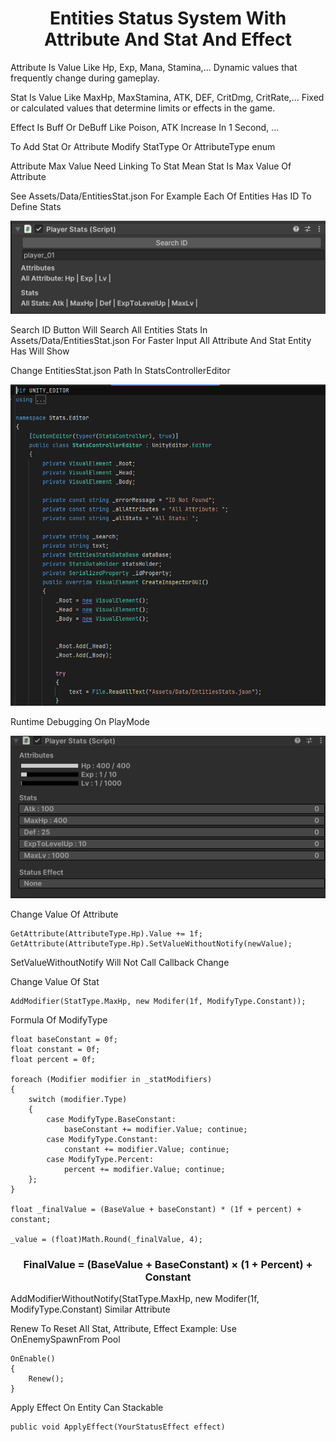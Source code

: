 <h1><div align="center"> Entities Status System With Attribute And Stat And Effect </div></h1>

Attribute Is Value Like Hp, Exp, Mana, Stamina,... Dynamic values that frequently change during gameplay.

Stat Is Value Like MaxHp, MaxStamina, ATK, DEF, CritDmg, CritRate,... Fixed or calculated values that determine limits or effects in the game.

Effect Is Buff Or DeBuff Like Poison, ATK Increase In 1 Second, ...

To Add Stat Or Attribute Modify StatType Or AttributeType enum

Attribute Max Value Need Linking To Stat Mean Stat Is Max Value Of Attribute

See Assets/Data/EntitiesStat.json For Example
Each Of Entities Has ID To Define Stats

![](StatsEX1.png)

Search ID Button Will Search All Entities Stats In Assets/Data/EntitiesStat.json For Faster Input
All Attribute And Stat Entity Has Will Show

Change EntitiesStat.json Path In StatsControllerEditor

![](StatsEX2.png)

Runtime Debugging On PlayMode

![](StatsEX3.png)

Change Value Of Attribute

```
GetAttribute(AttributeType.Hp).Value += 1f;
GetAttribute(AttributeType.Hp).SetValueWithoutNotify(newValue);
```

SetValueWithoutNotify Will Not Call Callback Change

Change Value Of Stat 

```
AddModifier(StatType.MaxHp, new Modifer(1f, ModifyType.Constant));
```

Formula Of ModifyType

```
float baseConstant = 0f;
float constant = 0f;
float percent = 0f;

foreach (Modifier modifier in _statModifiers)
{
    switch (modifier.Type)
    {
        case ModifyType.BaseConstant:
            baseConstant += modifier.Value; continue;
        case ModifyType.Constant:
            constant += modifier.Value; continue;
        case ModifyType.Percent:
            percent += modifier.Value; continue;
    };
}

float _finalValue = (BaseValue + baseConstant) * (1f + percent) + constant;

_value = (float)Math.Round(_finalValue, 4);

```

<h3><div align="center"> FinalValue = (BaseValue + BaseConstant) × (1 + Percent) + Constant </div></h3>

AddModifierWithoutNotify(StatType.MaxHp, new Modifer(1f, ModifyType.Constant) Similar Attribute

Renew To Reset All Stat, Attribute, Effect 
Example: Use OnEnemySpawnFrom Pool 

```
OnEnable()
{
    Renew();
}
```

Apply Effect On Entity Can Stackable
```
public void ApplyEffect(YourStatusEffect effect)
```